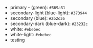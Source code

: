 - primary - (green): `#369a31`
- secondary-light (blue-light):  `#373944`
- secondary (blue): `#2b2c36`
- secondary-dark (blue-dark): `#23232c`
- white: `#ebebec`
- white-light: `#ebebec`
- testing
